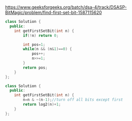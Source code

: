 https://www.geeksforgeeks.org/batch/dsa-4/track/DSASP-BitMagic/problem/find-first-set-bit-1587115620

```cpp
class Solution {
  public:
    int getFirstSetBit(int n) {
        if(!n) return 0;

        int pos=1;
        while(n && (n&1)==0) {
            pos++;
            n>>=1;
        }
        return pos;
    }
};
```

```cpp
class Solution {
  public:
    int getFirstSetBit(int n) {
        n=n & ~(n-1);//turn off all bits except first
        return log2(n)+1;
    }
};
```
